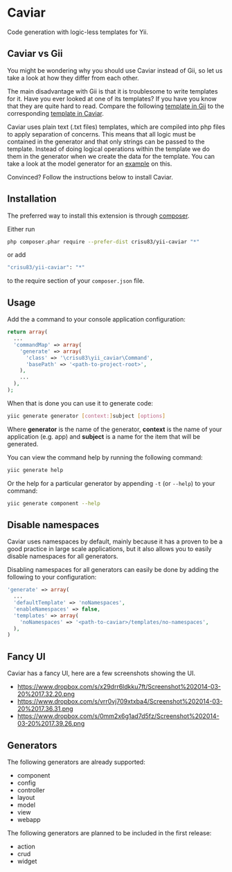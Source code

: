 Caviar
======

Code generation with logic-less templates for Yii.

Caviar vs Gii
-------------

You might be wondering why you should use Caviar instead of Gii, so let us take a look at how they differ from each other.

The main disadvantage with Gii is that it is troublesome to write templates for it.
Have you ever looked at one of its templates? If you have you know that they are quite hard to read.
Compare the following [template in Gii](https://github.com/yiisoft/yii/blob/master/framework/gii/generators/model/templates/default/model.php) to the corresponding [template in Caviar](https://github.com/Crisu83/yii-caviar/blob/master/templates/default/model/model.txt).

Caviar uses plain text (.txt files) templates, which are compiled into php files to apply separation of concerns.
This means that all logic must be contained in the generator and that only strings can be passed to the template.
Instead of doing logical operations within the template we do them in the generator when we create the data for the template.
You can take a look at the model generator for an [example](https://github.com/Crisu83/yii-caviar/blob/master/generators/ModelGenerator.php) on this.

Convinced? Follow the instructions below to install Caviar.

Installation
------------

The preferred way to install this extension is through [composer](http://getcomposer.org/download/).

Either run

```bash
php composer.phar require --prefer-dist crisu83/yii-caviar "*"
```

or add

```bash
"crisu83/yii-caviar": "*"
```

to the require section of your `composer.json` file.

Usage
-----

Add the a command to your console application configuration:

```php
return array(
  ...
  'commandMap' => array(
    'generate' => array(
      'class' => '\crisu83\yii_caviar\Command',
      'basePath' => '<path-to-project-root>',
    ),
    ...
  ),
);
```

When that is done you can use it to generate code:

```bash
yiic generate generator [context:]subject [options]
```

Where __generator__ is the name of the generator, __context__ is the name of your application (e.g. app) and __subject__ is a name for the item that will be generated.

You can view the command help by running the following command:

```bash
yiic generate help
```

Or the help for a particular generator by appending ```-t``` (or ```--help```) to your command:

```bash
yiic generate component --help
```

Disable namespaces
------------------

Caviar uses namespaces by default, mainly because it has a proven to be a good practice in large scale applications, but it also allows you to easily disable namespaces for all generators.

Disabling namespaces for all generators can easily be done by adding the following to your configuration:

```php
'generate' => array(
  ...
  'defaultTemplate' => 'noNamespaces',
  'enableNamespaces' => false,
  'templates' => array(
    'noNamespaces' => '<path-to-caviar>/templates/no-namespaces',
  ),
)
```

Fancy UI
--------

Caviar has a fancy UI, here are a few screenshots showing the UI.

- https://www.dropbox.com/s/x29drr6ldkku7ft/Screenshot%202014-03-20%2017.32.20.png
- https://www.dropbox.com/s/vrr0vj709xtxba4/Screenshot%202014-03-20%2017.36.31.png
- https://www.dropbox.com/s/0mm2x6g1ad7d5fz/Screenshot%202014-03-20%2017.39.26.png

Generators
----------

The following generators are already supported:

- component
- config
- controller
- layout
- model
- view
- webapp

The following generators are planned to be included in the first release:

- action
- crud
- widget
